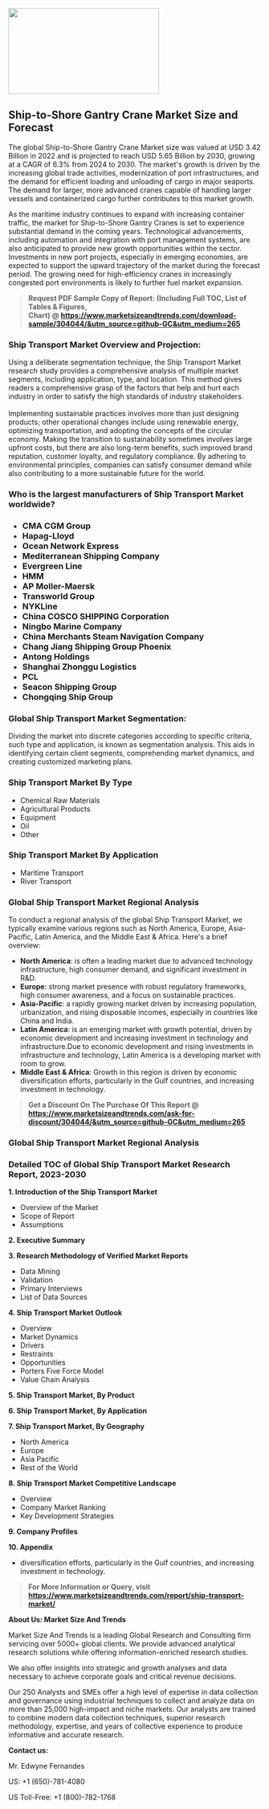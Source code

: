 <p><img class="alignnone size-medium wp-image-20088" src="https://ffe5etoiles.com/wp-content/uploads/2024/12/MST1-300x171.png" alt="" width="300" height="171" /></p><h2>Ship-to-Shore Gantry Crane Market Size and Forecast</h2><p>The global Ship-to-Shore Gantry Crane Market size was valued at USD 3.42 Billion in 2022 and is projected to reach USD 5.65 Billion by 2030, growing at a CAGR of 6.3% from 2024 to 2030. The market's growth is driven by the increasing global trade activities, modernization of port infrastructures, and the demand for efficient loading and unloading of cargo in major seaports. The demand for larger, more advanced cranes capable of handling larger vessels and containerized cargo further contributes to this market growth.</p><p>As the maritime industry continues to expand with increasing container traffic, the market for Ship-to-Shore Gantry Cranes is set to experience substantial demand in the coming years. Technological advancements, including automation and integration with port management systems, are also anticipated to provide new growth opportunities within the sector. Investments in new port projects, especially in emerging economies, are expected to support the upward trajectory of the market during the forecast period. The growing need for high-efficiency cranes in increasingly congested port environments is likely to further fuel market expansion.</p></p><blockquote id="" class=""><strong>Request PDF Sample Copy of Report: (Including Full TOC, List of Tables &amp; Figures, Chart)&nbsp;@&nbsp;<strong><a href="https://www.marketsizeandtrends.com/download-sample/304044/&utm_source=github-GC&utm_medium=265" target="_blank">https://www.marketsizeandtrends.com/download-sample/304044/&utm_source=github-GC&utm_medium=265</a></strong></strong></blockquote><h3 id="" class="">Ship Transport Market&nbsp;Overview and Projection:</h3><p id="" class="">Using a deliberate segmentation technique, the Ship Transport Market research study provides a comprehensive analysis of multiple market segments, including application, type, and location. This method gives readers a comprehensive grasp of the factors that help and hurt each industry in order to satisfy the high standards of industry stakeholders. <br /> <br />Implementing sustainable practices involves more than just designing products; other operational changes include using renewable energy, optimizing transportation, and adopting the concepts of the circular economy. Making the transition to sustainability sometimes involves large upfront costs, but there are also long-term benefits, such improved brand reputation, customer loyalty, and regulatory compliance. By adhering to environmental principles, companies can satisfy consumer demand while also contributing to a more sustainable future for the world.</p><h3 id="" class="">Who is the largest manufacturers of&nbsp;Ship Transport Market worldwide?</h3><h3 class=""><p><ul><li>CMA CGM Group </li><li> Hapag-Lloyd </li><li> Ocean Network Express </li><li> Mediterranean Shipping Company </li><li> Evergreen Line </li><li> HMM </li><li> AP Moller-Maersk </li><li> Transworld Group </li><li> NYKLine </li><li> China COSCO SHIPPING Corporation </li><li> Ningbo Marine Company </li><li> China Merchants Steam Navigation Company </li><li> Chang Jiang Shipping Group Phoenix </li><li> Antong Holdings </li><li> Shanghai Zhonggu Logistics </li><li> PCL </li><li> Seacon Shipping Group </li><li> Chongqing Ship Group</li></ul></p></h3><h3 id="" class="">Global&nbsp;Ship Transport Market Segmentation:</h3><p id="" class="">Dividing the market into discrete categories according to specific criteria, such type and application, is known as segmentation analysis. This aids in identifying certain client segments, comprehending market dynamics, and creating customized marketing plans.</p><h3 id="" class="">Ship Transport Market&nbsp;By Type</h3><p><p><ul><li>Chemical Raw Materials</li><li> Agricultural Products</li><li> Equipment</li><li> Oil</li><li> Other</p></li></ul></p></p><h3 id="" class="">Ship Transport Market&nbsp;By Application</h3><p class=""><p><ul><li>Maritime Transport</li><li> River Transport</li></ul></p></p><h3 id="" class="">Global Ship Transport Market Regional Analysis</h3><p id="" class="">To conduct a regional analysis of the global Ship Transport Market, we typically examine various regions such as North America, Europe, Asia-Pacific, Latin America, and the Middle East &amp; Africa. Here's a brief overview:</p><ul><li><strong>North America</strong>: is often a leading market due to advanced technology infrastructure, high consumer demand, and significant investment in R&amp;D.</li><li><strong>Europe</strong>: strong market presence with robust regulatory frameworks, high consumer awareness, and a focus on sustainable practices.</li><li><strong>Asia-Pacific</strong>: a rapidly growing market driven by increasing population, urbanization, and rising disposable incomes, especially in countries like China and India.</li><li><strong>Latin America</strong>: is an emerging market with growth potential, driven by economic development and increasing investment in technology and infrastructure.Due to economic development and rising investments in infrastructure and technology, Latin America is a developing market with room to grow.</li><li><strong>Middle East &amp; Africa</strong>: Growth in this region is driven by economic diversification efforts, particularly in the Gulf countries, and increasing investment in technology.</li></ul><blockquote id="" class=""><strong>Get a Discount On The Purchase Of This Report @ <strong><a href="https://www.marketsizeandtrends.com/ask-for-discount/304044/&utm_source=github-GC&utm_medium=265" target="_blank">https://www.marketsizeandtrends.com/ask-for-discount/304044/&utm_source=github-GC&utm_medium=265</a></strong></strong></blockquote><h3 id="" class="">Global Ship Transport Market Regional Analysis</h3><h3 id="" class="">Detailed TOC of Global Ship Transport Market Research Report, 2023-2030</h3><p id="" class=""><strong>1. Introduction of the Ship Transport Market</strong></p><ul><li>Overview of the Market</li><li>Scope of Report</li><li>Assumptions</li></ul><p id="" class=""><strong>2. Executive Summary</strong></p><p id="" class=""><strong>3. Research Methodology of Verified Market Reports</strong></p><ul><li>Data Mining</li><li>Validation</li><li>Primary Interviews</li><li>List of Data Sources</li></ul><p id="" class=""><strong>4. Ship Transport Market Outlook</strong></p><ul><li>Overview</li><li>Market Dynamics</li><li>Drivers</li><li>Restraints</li><li>Opportunities</li><li>Porters Five Force Model</li><li>Value Chain Analysis</li></ul><p id="" class=""><strong>5. Ship Transport Market, By Product</strong></p><p id="" class=""><strong>6. Ship Transport Market, By Application</strong></p><p id="" class=""><strong>7. Ship Transport Market, By Geography</strong></p><ul><li>North America</li><li>Europe</li><li>Asia Pacific</li><li>Rest of the World</li></ul><p id="" class=""><strong>8. Ship Transport Market Competitive Landscape</strong></p><ul><li>Overview</li><li>Company Market Ranking</li><li>Key Development Strategies</li></ul><p id="" class=""><strong>9. Company Profiles</strong></p><p id="" class=""><strong>10. Appendix</strong></p><ul><li>diversification efforts, particularly in the Gulf countries, and increasing investment in technology.</li></ul><blockquote id="" class=""><strong>For More Information or Query, visit <strong><strong><a href="https://www.marketsizeandtrends.com/report/ship-transport-market/" target="_blank">https://www.marketsizeandtrends.com/report/ship-transport-market/</a></strong></strong></strong></blockquote><p id="" class=""><strong>About Us: Market Size And Trends</strong></p><p id="" class="">Market Size And Trends is a leading Global Research and Consulting firm servicing over 5000+ global clients. We provide advanced analytical research solutions while offering information-enriched research studies.</p><p id="" class="">We also offer insights into strategic and growth analyses and data necessary to achieve corporate goals and critical revenue decisions.</p><p id="" class="">Our 250 Analysts and SMEs offer a high level of expertise in data collection and governance using industrial techniques to collect and analyze data on more than 25,000 high-impact and niche markets. Our analysts are trained to combine modern data collection techniques, superior research methodology, expertise, and years of collective experience to produce informative and accurate research.</p><p id="" class=""><strong>Contact us:</strong></p><p id="" class="">Mr. Edwyne Fernandes</p><p id="" class="">US: +1 (650)-781-4080</p><p id="" class="">US Toll-Free: +1 (800)-782-1768</p>
